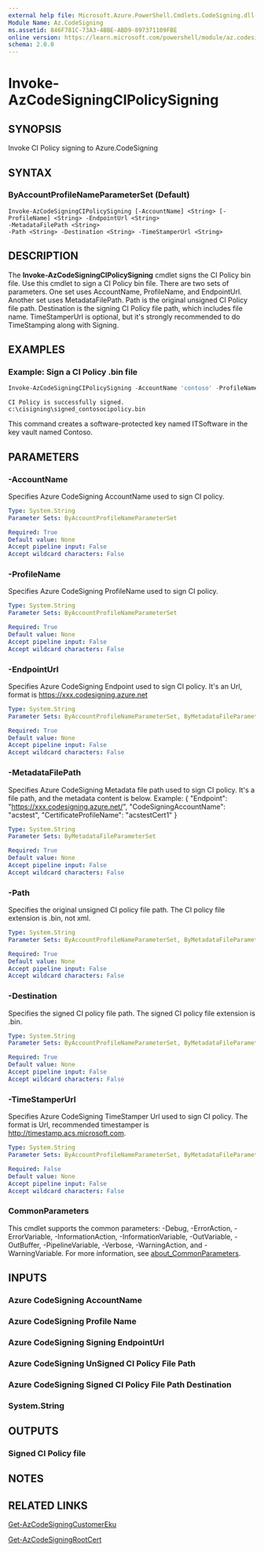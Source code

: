 ```yaml
---
external help file: Microsoft.Azure.PowerShell.Cmdlets.CodeSigning.dll-Help.xml
Module Name: Az.CodeSigning
ms.assetid: 846F781C-73A3-4BBE-ABD9-897371109FBE
online version: https://learn.microsoft.com/powershell/module/az.codesigning/invoke-azcodesigningcipolicysigning
schema: 2.0.0
---
```


# Invoke-AzCodeSigningCIPolicySigning

## SYNOPSIS
Invoke CI Policy signing to Azure.CodeSigning

## SYNTAX

### ByAccountProfileNameParameterSet (Default)
```
Invoke-AzCodeSigningCIPolicySigning [-AccountName] <String> [-ProfileName] <String> -EndpointUrl <String> 
-MetadataFilePath <String> 
-Path <String> -Destination <String> -TimeStamperUrl <String> 
```


## DESCRIPTION
The **Invoke-AzCodeSigningCIPolicySigning** cmdlet signs the CI Policy bin file.
Use this cmdlet to sign a CI Policy bin file.
There are two sets of parameters. One set uses AccountName, ProfileName, and EndpointUrl. 
Another set uses MetadataFilePath.
Path is the original unsigned CI Policy file path.
Destination is the signing CI Policy file path, which includes file name.
TimeStamperUrl is optional, but it's strongly recommended to do TimeStamping along with Signing. 

## EXAMPLES

### Example: Sign a CI Policy .bin file
```powershell
Invoke-AzCodeSigningCIPolicySigning -AccountName 'contoso' -ProfileName 'contososigning' -EndpointUrl 'https://wus.codesigning.azure.net' -Path 'c:\cisigning\contosocipolicy.bin' -Destination 'c:\cisigning\signed_contosocipolicy.bin' -TimeStamperUrl 'http://timestamp.acs.microsoft.com'
```

```output
CI Policy is successfully signed. c:\cisigning\signed_contosocipolicy.bin
```

This command creates a software-protected key named ITSoftware in the key vault named Contoso.

## PARAMETERS

### -AccountName
Specifies Azure CodeSigning AccountName used to sign CI policy.

```yaml
Type: System.String
Parameter Sets: ByAccountProfileNameParameterSet

Required: True
Default value: None
Accept pipeline input: False
Accept wildcard characters: False
```

### -ProfileName
Specifies Azure CodeSigning ProfileName used to sign CI policy.

```yaml
Type: System.String
Parameter Sets: ByAccountProfileNameParameterSet

Required: True
Default value: None
Accept pipeline input: False
Accept wildcard characters: False
```

### -EndpointUrl
Specifies Azure CodeSigning Endpoint used to sign CI policy. It's an Url, format is https://xxx.codesigning.azure.net

```yaml
Type: System.String
Parameter Sets: ByAccountProfileNameParameterSet, ByMetadataFileParameterSet

Required: True
Default value: None
Accept pipeline input: False
Accept wildcard characters: False
```

### -MetadataFilePath
Specifies Azure CodeSigning Metadata file path used to sign CI policy. It's a file path, and the metadata content is below.
Example:
{
    "Endpoint": "https://xxx.codesigning.azure.net/",
    "CodeSigningAccountName": "acstest",
    "CertificateProfileName": "acstestCert1"
}

```yaml
Type: System.String
Parameter Sets: ByMetadataFileParameterSet

Required: True
Default value: None
Accept pipeline input: False
Accept wildcard characters: False
```

### -Path
Specifies the original unsigned CI policy file path. The CI policy file extension is .bin, not xml. 

```yaml
Type: System.String
Parameter Sets: ByAccountProfileNameParameterSet, ByMetadataFileParameterSet

Required: True
Default value: None
Accept pipeline input: False
Accept wildcard characters: False
```

### -Destination
Specifies the signed CI policy file path. The signed CI policy file extension is .bin. 

```yaml
Type: System.String
Parameter Sets: ByAccountProfileNameParameterSet, ByMetadataFileParameterSet

Required: True
Default value: None
Accept pipeline input: False
Accept wildcard characters: False
```

### -TimeStamperUrl
Specifies Azure CodeSigning TimeStamper Url used to sign CI policy. The format is Url, recommended timestamper is http://timestamp.acs.microsoft.com.

```yaml
Type: System.String
Parameter Sets: ByAccountProfileNameParameterSet, ByMetadataFileParameterSet

Required: False
Default value: None
Accept pipeline input: False
Accept wildcard characters: False
```



### CommonParameters
This cmdlet supports the common parameters: -Debug, -ErrorAction, -ErrorVariable, -InformationAction, -InformationVariable, -OutVariable, -OutBuffer, -PipelineVariable, -Verbose, -WarningAction, and -WarningVariable. For more information, see [about_CommonParameters](http://go.microsoft.com/fwlink/?LinkID=113216).

## INPUTS

### Azure CodeSigning AccountName

### Azure CodeSigning Profile Name

### Azure CodeSigning Signing EndpointUrl

### Azure CodeSigning UnSigned CI Policy File Path

### Azure CodeSigning Signed CI Policy File Path Destination

### System.String

## OUTPUTS

### Signed CI Policy file

## NOTES

## RELATED LINKS

[Get-AzCodeSigningCustomerEku](./Get-AzCodeSigningCustomerEku.md)

[Get-AzCodeSigningRootCert](./Get-AzCodeSigningRootCert.md)
